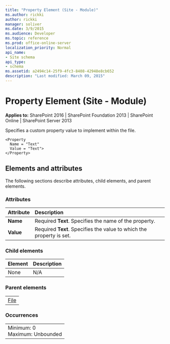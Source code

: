 ```yaml
---
title: "Property Element (Site - Module)"
ms.author: rickki
author: rickki
manager: soliver
ms.date: 3/9/2015
ms.audience: Developer
ms.topic: reference
ms.prod: office-online-server
localization_priority: Normal
api_name:
- Site schema
api_type:
- schema
ms.assetid: a2494c14-25f9-4fc3-8408-42948e8cb652
description: "Last modified: March 09, 2015"
---
```


# Property Element (Site - Module)

 
  
 **Applies to:** SharePoint 2016 | SharePoint Foundation 2013 | SharePoint Online | SharePoint Server 2013
  
Specifies a custom property value to implement within the file. 
  
```
<Property
  Name = "Text"
  Value = "Text">
</Property>
```

## Elements and attributes

The following sections describe attributes, child elements, and parent elements.

### Attributes

|**Attribute**|**Description**|
|:-----|:-----|
|**Name** <br/> |Required **Text**. Specifies the name of the property.  <br/> |
|**Value** <br/> |Required **Text**. Specifies the value to which the property is set.  <br/> |
   
### Child elements

|**Element**|**Description**|
|:-----|:-----|
|None  <br/> |N/A  <br/> |
   
### Parent elements

||
|:-----|
|[File](file-element.md)|
   
### Occurrences

||
|:-----|
|Minimum: 0  <br/> Maximum: Unbounded  <br/> |
   

